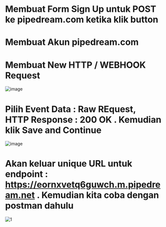 # Membuat Form Sign Up untuk POST ke pipedream.com ketika klik button
# Membuat Akun pipedream.com
# Membuat New HTTP / WEBHOOK Request

![image](https://github.com/kerjabhakti/SisterAryo/assets/56922640/1bc88d0d-6e18-48bc-9d78-f076f80d3abf)

# Pilih Event Data : Raw REquest, HTTP Response : 200 OK . Kemudian klik Save and Continue

![image](https://github.com/kerjabhakti/SisterAryo/assets/56922640/33cc51f6-edfd-45d5-836e-2ea4b3db852f)

# Akan keluar unique URL untuk endpoint : https://eornxvetq6guwch.m.pipedream.net . Kemudian kita coba dengan postman dahulu

![1](https://github.com/kerjabhakti/SisterAryo/assets/56922640/8e6d7c8d-18c3-449a-9e1f-6f627dec27a2)

